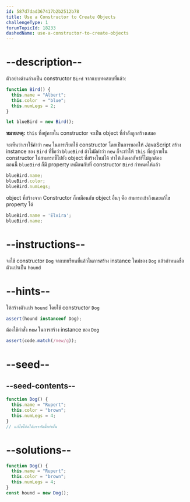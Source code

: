 ```yaml
---
id: 587d7dad367417b2b2512b78
title: Use a Constructor to Create Objects
challengeType: 1
forumTopicId: 18233
dashedName: use-a-constructor-to-create-objects
---
```


# --description--

ตัวอย่างด้านล่างเป็น constructor `Bird` จากแบบทดสอบที่แล้ว:

```js
function Bird() {
  this.name = "Albert";
  this.color  = "blue";
  this.numLegs = 2;
}

let blueBird = new Bird();
```

**หมายเหตุ:** `this` ที่อยู่ภายใน constructor จะเป็น object ที่กำลังถูกสร้างเสมอ

จะเห็นว่าเราใช้คำว่า `new` ในการเรียกใช้ constructor โดยเป็นการบอกให้ JavaScript สร้าง instance ของ `Bird` ที่ชื่อว่า `blueBird` ถ้าไม่มีคำว่า `new` ก็จะทำให้ `this` ที่อยู่ภายใน constructor ไม่สามารถชี้ไปยัง object ที่สร้างใหม่ได้ ทำให้เกิดผลลัพธ์ที่ไม่ถูกต้อง  
ตอนนี้ `blueBird` ก็มี property เหมือนกับที่ constructor `Bird` กำหนดให้แล้ว

```js
blueBird.name;
blueBird.color;
blueBird.numLegs;
```

object ที่สร้างจาก Constructor ก็เหมือนกับ object อื่นๆ คือ สามารถเข้าถึงและแก้ไข property ได้

```js
blueBird.name = 'Elvira';
blueBird.name;
```

# --instructions--

จงใช้ constructor `Dog` จากบทเรียนที่แล้วในการสร้าง instance ใหม่ของ `Dog` แล้วกำหนดชื่อตัวแปรเป็น `hound`

# --hints--

ให้สร้างตัวแปร `hound` โดยใช้ constructor `Dog`

```js
assert(hound instanceof Dog);
```

ต้องใช้คำสั่ง `new` ในการสร้าง instance ของ `Dog`

```js
assert(code.match(/new/g));
```

# --seed--

## --seed-contents--

```js
function Dog() {
  this.name = "Rupert";
  this.color = "brown";
  this.numLegs = 4;
}
// แก้ไขโค้ดใต้บรรทัดนี้เท่านั้น
```

# --solutions--

```js
function Dog() {
  this.name = "Rupert";
  this.color = "brown";
  this.numLegs = 4;
}
const hound = new Dog();
```
